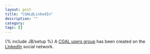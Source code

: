 ```yaml
---
layout: post
title: "CGAL@LinkedIn"
description: ""
category: 
tags: []
---
```

{% include JB/setup %}
A <a href="http://www.linkedin.com/groups?viewMembers=&amp;gid=1742497&amp;sik=1232440138990">CGAL users group</a> has been created on the <a href="http://www.linkedin.com/">LinkedIn</a> social network.
